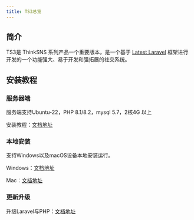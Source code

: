 ```yaml
---
title: TS3总览
---
```


## 简介
TS3是 ThinkSNS 系列产品一个重要版本，是一个基于 [Latest Laravel](https://github.com/laravel/laravel) 框架进行开发的一个功能强大、易于开发和强拓展的社交系统。

## 安装教程

### 服务器端

服务端支持Ubuntu-22，PHP 8.1/8.2，mysql 5.7，2核4G 以上

安装教程：[文档地址](/v3/guide/installation/server.md)

### 本地安装

支持Windows以及macOS设备本地安装运行。

Windows：[文档地址](/v3/guide/installation/windows.md)

Mac：[文档地址](/v3/guide/installation/mac.md)

### 更新升级

升级Laravel与PHP：[文档地址](/v3/guide/installation/upgrade.md)
